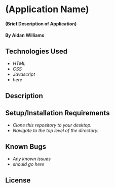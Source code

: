 # (Application Name)

#### (Brief Description of Application)

#### By Aidan Williams

## Technologies Used

* _HTML_
* _CSS_
* _Javascript_
* _here_

## Description

## Setup/Installation Requirements

* _Clone this repository to your desktop._
* _Navigate to the top level of the directory._

## Known Bugs

* _Any known issues_
* _should go here_

## License